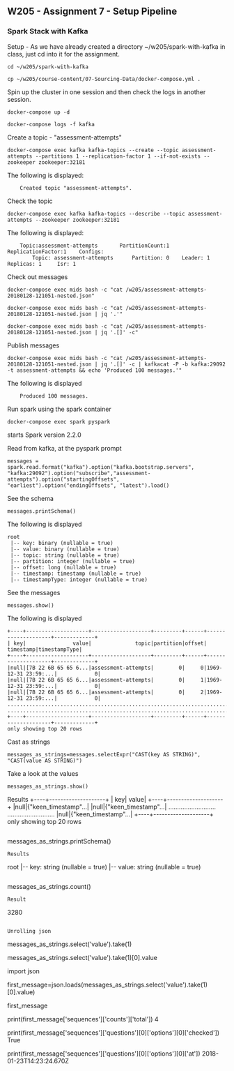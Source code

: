 ## W205 - Assignment 7 - Setup Pipeline

### Spark Stack with Kafka

Setup - As we have already created a directory ~/w205/spark-with-kafka in class, just cd into it for the assignment.
```
cd ~/w205/spark-with-kafka

cp ~/w205/course-content/07-Sourcing-Data/docker-compose.yml .
```

Spin up the cluster in one session and then check the logs in another session.
```
docker-compose up -d

docker-compose logs -f kafka
```

Create a topic - "assessment-attempts"
```
docker-compose exec kafka kafka-topics --create --topic assessment-attempts --partitions 1 --replication-factor 1 --if-not-exists --zookeeper zookeeper:32181
```

The following is displayed:
```
	Created topic "assessment-attempts".
```
Check the topic
```
docker-compose exec kafka kafka-topics --describe --topic assessment-attempts --zookeeper zookeeper:32181
```
The following is displayed:
```
	Topic:assessment-attempts       PartitionCount:1        ReplicationFactor:1    Configs:
        Topic: assessment-attempts      Partition: 0    Leader: 1       Replicas: 1     Isr: 1
```
Check out messages
```
docker-compose exec mids bash -c "cat /w205/assessment-attempts-20180128-121051-nested.json"

docker-compose exec mids bash -c "cat /w205/assessment-attempts-20180128-121051-nested.json | jq '.'"

docker-compose exec mids bash -c "cat /w205/assessment-attempts-20180128-121051-nested.json | jq '.[]' -c"
```
Publish messages
```
docker-compose exec mids bash -c "cat /w205/assessment-attempts-20180128-121051-nested.json | jq '.[]' -c | kafkacat -P -b kafka:29092 -t assessment-attempts && echo 'Produced 100 messages.'"
```
The following is displayed
```
	Produced 100 messages.
```

Run spark using the spark container
```
docker-compose exec spark pyspark
```
starts Spark version 2.2.0

Read from kafka, at the pyspark prompt
```
messages = spark.read.format("kafka").option("kafka.bootstrap.servers", "kafka:29092").option("subscribe","assessment-attempts").option("startingOffsets", "earliest").option("endingOffsets", "latest").load() 
```

See the schema
```
messages.printSchema()
```
The following is displayed
```
root
 |-- key: binary (nullable = true)
 |-- value: binary (nullable = true)
 |-- topic: string (nullable = true)
 |-- partition: integer (nullable = true)
 |-- offset: long (nullable = true)
 |-- timestamp: timestamp (nullable = true)
 |-- timestampType: integer (nullable = true)
```

See the messages
```
messages.show()
```
The following is displayed
```
+----+--------------------+-------------------+---------+------+--------------------+-------------+
| key|               value|              topic|partition|offset|           timestamp|timestampType|
+----+--------------------+-------------------+---------+------+--------------------+-------------+
|null|[7B 22 6B 65 65 6...|assessment-attempts|        0|     0|1969-12-31 23:59:...|            0|
|null|[7B 22 6B 65 65 6...|assessment-attempts|        0|     1|1969-12-31 23:59:...|            0|
|null|[7B 22 6B 65 65 6...|assessment-attempts|        0|     2|1969-12-31 23:59:...|            0|
...................................................................................................
...................................................................................................
+----+--------------------+-------------------+---------+------+--------------------+-------------+
only showing top 20 rows
```
Cast as strings
```
messages_as_strings=messages.selectExpr("CAST(key AS STRING)", "CAST(value AS STRING)")
```
Take a look at the values
```
messages_as_strings.show()
```
Results
+----+--------------------+
| key|               value|
+----+--------------------+
|null|{"keen_timestamp"...|
|null|{"keen_timestamp"...|
...........................
...........................
|null|{"keen_timestamp"...|
+----+--------------------+
only showing top 20 rows
```

```
messages_as_strings.printSchema()
```
Results
```
root
 |-- key: string (nullable = true)
 |-- value: string (nullable = true)
```

```
messages_as_strings.count()
```
Result
```
3280
```

Unrolling json

```
messages_as_strings.select('value').take(1)

messages_as_strings.select('value').take(1)[0].value

import json

first_message=json.loads(messages_as_strings.select('value').take(1)[0].value)

first_message

print(first_message['sequences']['counts']['total'])
4

print(first_message['sequences']['questions'][0]['options'][0]['checked'])
True

print(first_message['sequences']['questions'][0]['options'][0]['at'])
2018-01-23T14:23:24.670Z
```


